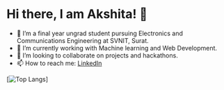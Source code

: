 # Hi there, I am Akshita! 👋

- 🔭 I’m a final year ungrad student pursuing Electronics and Communications Engineering at SVNIT, Surat.   
- 🌱 I’m currently working with Machine learning and Web Development.
- 👯 I’m looking to collaborate on projects and hackathons.
- 📫 How to reach me: <a href="https://www.linkedin.com/in/akshita-gupta-957587194/" title="Learn Markdown">LinkedIn</a>

[![Top Langs](https://github-readme-stats.vercel.app/api/top-langs/?username=akshitagupta20)]




<!--
**akshitagupta20/akshitagupta20** is a ✨ _special_ ✨ repository because its `README.md` (this file) appears on your GitHub profile.

![Akshita Gupta's GitHub stats](https://github-readme-stats.vercel.app/api?username=akshitagupta20&show_icons=true&theme=radical)

[![Top Langs](https://github-readme-stats.vercel.app/api/top-langs/?username=akshitagupta20&layout=compact)](https://github.com/anuraghazra/github-readme-stats)


Here are some ideas to get you started:

- 🔭 I’m pursuing Electronics and Communications Engineering at SVNIT, Surat.   
- 🌱 I’m currently working with Machine learning and web development.
- 👯 I’m looking to collaborate on projects and hackathons.
- 🤔 I’m looking for help with ...
- 💬 Ask me about ...
- 📫 How to reach me: LinkedIn

-->
